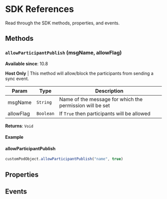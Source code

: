 # SDK References

Read through the SDK methods, properties, and events. 

## Methods

### `allowParticipantPublish` (msgName, allowFlag)
**Available since**: 10.8

**Host Only** | This method will allow/block the participants from sending a sync event. 


| Param  | Type                | Description  |
| ------ | ------------------- | ------------ |
| msgName  | `String` | Name of the message for which the permission will be set |
| allowFlag | `Boolean` | If `True` then participants will be allowed     |

**Returns**: `Void`

#### Example

<CodeBlock slots="heading, code" languages="JavaScript"/>

#### allowParticipantPublish

```javascript
customPodObject.allowParticipantPublish("name", true)
```

## Properties


## Events
